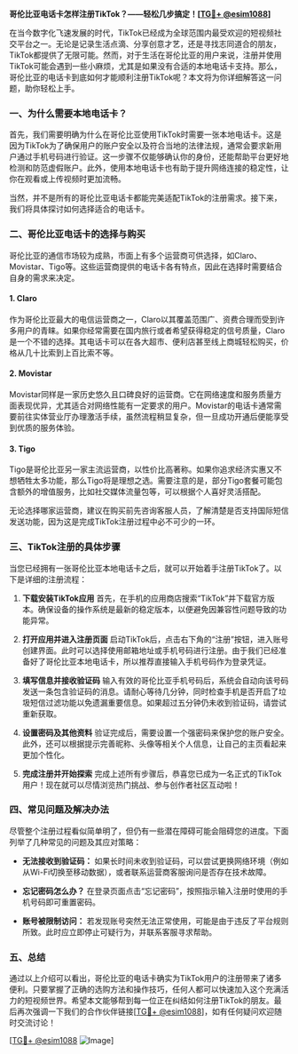 **哥伦比亚电话卡怎样注册TikTok？——轻松几步搞定！[[TG💪+ @esim1088](https://t.me/s/esim1088)]**

在当今数字化飞速发展的时代，TikTok已经成为全球范围内最受欢迎的短视频社交平台之一。无论是记录生活点滴、分享创意才艺，还是寻找志同道合的朋友，TikTok都提供了无限可能。然而，对于生活在哥伦比亚的用户来说，注册并使用TikTok可能会遇到一些小麻烦，尤其是如果没有合适的本地电话卡支持。那么，哥伦比亚的电话卡到底如何才能顺利注册TikTok呢？本文将为你详细解答这一问题，助你轻松上手。

### 一、为什么需要本地电话卡？

首先，我们需要明确为什么在哥伦比亚使用TikTok时需要一张本地电话卡。这是因为TikTok为了确保用户的账户安全以及符合当地的法律法规，通常会要求新用户通过手机号码进行验证。这一步骤不仅能够确认你的身份，还能帮助平台更好地检测和防范虚假账户。此外，使用本地电话卡也有助于提升网络连接的稳定性，让你在观看或上传视频时更加流畅。

当然，并不是所有的哥伦比亚电话卡都能完美适配TikTok的注册需求。接下来，我们将具体探讨如何选择适合的电话卡。

### 二、哥伦比亚电话卡的选择与购买

哥伦比亚的通信市场较为成熟，市面上有多个运营商可供选择，如Claro、Movistar、Tigo等。这些运营商提供的电话卡各有特点，因此在选择时需要结合自身的需求来决定。

#### 1. **Claro**
作为哥伦比亚最大的电信运营商之一，Claro以其覆盖范围广、资费合理而受到许多用户的青睐。如果你经常需要在国内旅行或者希望获得稳定的信号质量，Claro是一个不错的选择。其电话卡可以在各大超市、便利店甚至线上商城轻松购买，价格从几十比索到上百比索不等。

#### 2. **Movistar**
Movistar同样是一家历史悠久且口碑良好的运营商。它在网络速度和服务质量方面表现优异，尤其适合对网络性能有一定要求的用户。Movistar的电话卡通常需要前往实体营业厅办理激活手续，虽然流程稍显复杂，但一旦成功开通后便能享受到优质的服务体验。

#### 3. **Tigo**
Tigo是哥伦比亚另一家主流运营商，以性价比高著称。如果你追求经济实惠又不想牺牲太多功能，那么Tigo将是理想之选。需要注意的是，部分Tigo套餐可能包含额外的增值服务，比如社交媒体流量包等，可以根据个人喜好灵活搭配。

无论选择哪家运营商，建议在购买前先咨询客服人员，了解清楚是否支持国际短信发送功能，因为这是完成TikTok注册过程中必不可少的一环。

### 三、TikTok注册的具体步骤

当您已经拥有一张哥伦比亚本地电话卡之后，就可以开始着手注册TikTok了。以下是详细的注册流程：

1. **下载安装TikTok应用**
   首先，在手机的应用商店搜索“TikTok”并下载官方版本。确保设备的操作系统是最新的稳定版本，以便避免因兼容性问题导致的功能异常。

2. **打开应用并进入注册页面**
   启动TikTok后，点击右下角的“注册”按钮，进入账号创建界面。此时可以选择使用邮箱地址或手机号码进行注册。由于我们已经准备好了哥伦比亚本地电话卡，所以推荐直接输入手机号码作为登录凭证。

3. **填写信息并接收验证码**
   输入有效的哥伦比亚手机号码后，系统会自动向该号码发送一条包含验证码的消息。请耐心等待几分钟，同时检查手机是否开启了垃圾短信过滤功能以免遗漏重要信息。如果超过五分钟仍未收到验证码，请尝试重新获取。

4. **设置密码及其他资料**
   验证完成后，需要设置一个强密码来保护您的账户安全。此外，还可以根据提示完善昵称、头像等相关个人信息，让自己的主页看起来更加个性化。

5. **完成注册并开始探索**
   完成上述所有步骤后，恭喜您已成为一名正式的TikTok用户！现在就可以尽情浏览热门挑战、参与创作者社区互动啦！

### 四、常见问题及解决办法

尽管整个注册过程看似简单明了，但仍有一些潜在障碍可能会阻碍您的进度。下面列举了几种常见的问题及其应对策略：

- **无法接收到验证码：**
  如果长时间未收到验证码，可以尝试更换网络环境（例如从Wi-Fi切换至移动数据），或者联系运营商客服询问是否存在技术故障。

- **忘记密码怎么办？**
  在登录页面点击“忘记密码”，按照指示输入注册时使用的手机号码即可重置密码。

- **账号被限制访问：**
  若发现账号突然无法正常使用，可能是由于违反了平台规则所致。此时应立即停止可疑行为，并联系客服寻求帮助。

### 五、总结

通过以上介绍可以看出，哥伦比亚的电话卡确实为TikTok用户的注册带来了诸多便利。只要掌握了正确的选购方法和操作技巧，任何人都可以快速加入这个充满活力的短视频世界。希望本文能够帮到每一位正在纠结如何注册TikTok的朋友。最后再次强调一下我们的合作伙伴链接[[TG💪+ @esim1088](https://t.me/s/esim1088)]，如有任何疑问欢迎随时交流讨论！

[[TG💪+ @esim1088](https://t.me/s/esim1088) ![Image](https://i.postimg.cc/4NQfJmqS/Snipaste-2025-05-13-00-14-12.png)]